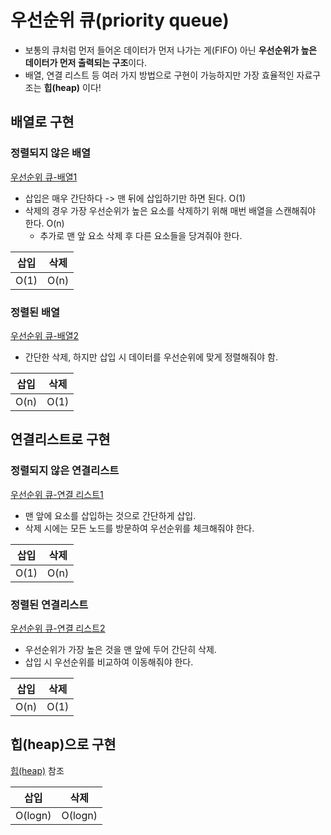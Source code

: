 # 우선순위 큐(priority queue)

+ 보통의 큐처럼 먼저 들어온 데이터가 먼저 나가는 게(FIFO) 아닌 **우선순위가 높은 데이터가 먼저 출력되는 구조**이다.
+ 배열, 연결 리스트 등 여러 가지 방법으로 구현이 가능하지만 가장 효율적인 자료구조는 **힙(heap)** 이다!


## 배열로 구현
### 정렬되지 않은 배열
[우선순위 큐-배열1](https://github.com/Iam-Sunghyun/javascript-algorithms/blob/main/src/data-structures/priority-queue/priority-queue1.js)
+ 삽입은 매우 간단하다 -> 맨 뒤에 삽입하기만 하면 된다. O(1)
+ 삭제의 경우 가장 우선순위가 높은 요소를 삭제하기 위해 매번 배열을 스캔해줘야 한다. O(n)
   + 추가로 맨 앞 요소 삭제 후 다른 요소들을 당겨줘야 한다.

|삽입|삭제|
|:---:|:---:|
|O(1)|O(n)|

### 정렬된 배열
[우선순위 큐-배열2](https://github.com/Iam-Sunghyun/javascript-algorithms/blob/main/src/data-structures/priority-queue/priority-queue2.js)
+ 간단한 삭제, 하지만 삽입 시 데이터를 우선순위에 맞게 정렬해줘야 함.

|삽입|삭제|
|:---:|:---:|
|O(n)|O(1)|

## 연결리스트로 구현
### 정렬되지 않은 연결리스트
[우선순위 큐-연결 리스트1](https://github.com/Iam-Sunghyun/javascript-algorithms/blob/main/src/data-structures/priority-queue/priority-queue3.js)
+ 맨 앞에 요소를 삽입하는 것으로 간단하게 삽입.
+ 삭제 시에는 모든 노드를 방문하여 우선순위를 체크해줘야 한다.

|삽입|삭제| 
|:---:|:---:|
|O(1)|O(n)|

### 정렬된 연결리스트
[우선순위 큐-연결 리스트2]()
+ 우선순위가 가장 높은 것을 맨 앞에 두어 간단히 삭제.
+ 삽입 시 우선순위를 비교하여 이동해줘야 한다.

|삽입|삭제|
|:---:|:---:|
|O(n)|O(1)|


## 힙(heap)으로 구현
[힙(heap)](https://github.com/Iam-Sunghyun/javascript-algorithms/tree/main/src/data-structures/heap) 참조

|삽입|삭제|
|:---:|:---:|
|O(logn)|O(logn)|
